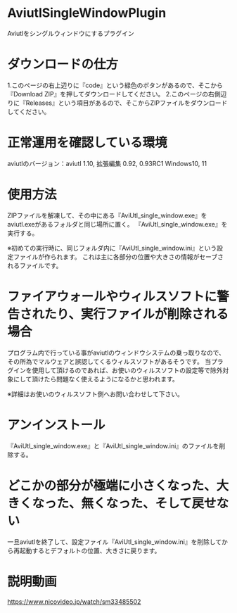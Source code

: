 # AviutlSingleWindowPlugin
Aviutlをシングルウィンドウにするプラグイン

# ダウンロードの仕方
1.このページの右上辺りに『code』という緑色のボタンがあるので、そこから『Download ZIP』を押してダウンロードしてください。
2.このページの右側辺りに『Releases』という項目があるので、そこからZIPファイルをダウンロードしてください。

# 正常運用を確認している環境
aviutlのバージョン：aviutl 1.10, 拡張編集 0.92, 0.93RC1
Windows10, 11

# 使用方法
ZIPファイルを解凍して、その中にある『AviUtl_single_window.exe』をaviutl.exeがあるフォルダと同じ場所に置く。
『AviUtl_single_window.exe』を実行する。

※初めての実行時に、同じフォルダ内に『AviUtl_single_window.ini』という設定ファイルが作られます。
これは主に各部分の位置や大きさの情報がセーブされるファイルです。

# ファイアウォールやウィルスソフトに警告されたり、実行ファイルが削除される場合
プログラム内で行っている事がaviutlのウィンドウシステムの乗っ取りなので、その所為でマルウェアと誤認してくるウィルスソフトがあるそうです。
当プラグインを使用して頂けるのであれば、お使いのウィルスソフトの設定等で除外対象にして頂けたら問題なく使えるようになるかと思われます。

※詳細はお使いのウィルスソフト側へお問い合わせして下さい。

# アンインストール
『AviUtl_single_window.exe』と『AviUtl_single_window.ini』のファイルを削除する。

# どこかの部分が極端に小さくなった、大きくなった、無くなった、そして戻せない
一旦aviutlを終了して、設定ファイル『AviUtl_single_window.ini』を削除してから再起動するとデフォルトの位置、大きさに戻ります。

# 説明動画
https://www.nicovideo.jp/watch/sm33485502
